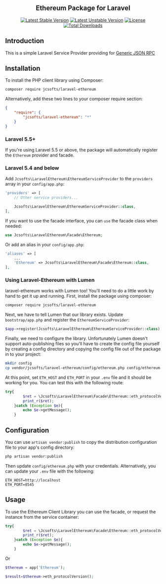 <h2 align="center">
    Ethereum Package for Laravel
</h2>

<p align="center">
    <a href="https://packagist.org/packages/jcsofts/laravel-ethereum"><img src="https://poser.pugx.org/jcsofts/laravel-ethereum/v/stable?format=flat-square" alt="Latest Stable Version"></a>
    <a href="https://packagist.org/packages/jcsofts/laravel-ethereum"><img src="https://poser.pugx.org/jcsofts/laravel-ethereum/v/unstable?format=flat-square" alt="Latest Unstable Version"></a>    
    <a href="https://packagist.org/packages/jcsofts/laravel-ethereum"><img src="https://poser.pugx.org/jcsofts/laravel-ethereum/license?format=flat-square" alt="License"></a>
    <a href="https://packagist.org/packages/jcsofts/laravel-ethereum"><img src="https://poser.pugx.org/jcsofts/laravel-ethereum/downloads" alt="Total Downloads"></a>
</p>

## Introduction

This is a simple Laravel Service Provider providing for <a href="https://github.com/ethereum/wiki/wiki/JSON-RPC">Generic JSON RPC</a>

Installation
------------

To install the PHP client library using Composer:

```bash
composer require jcsofts/laravel-ethereum
```

Alternatively, add these two lines to your composer require section:

```json
{
    "require": {
        "jcsofts/laravel-ethereum": "*"
    }
}
```

### Laravel 5.5+

If you're using Laravel 5.5 or above, the package will automatically register the `Ethereum` provider and facade.

### Laravel 5.4 and below

Add `Jcsofts\LaravelEthereum\EthereumServiceProvider` to the `providers` array in your `config/app.php`:

```php
'providers' => [
    // Other service providers...

    Jcsofts\LaravelEthereum\EthereumServiceProvider::class,
],
```

If you want to use the facade interface, you can `use` the facade class when needed:

```php
use Jcsofts\LaravelEthereum\Facade\Ethereum;
```

Or add an alias in your `config/app.php`:

```php
'aliases' => [
    ...
    'Ethereum' => Jcsofts\LaravelEthereum\Facade\Ethereum::class,
],
```

### Using Laravel-Ethereum with Lumen

laravel-ethereum works with Lumen too! You'll need to do a little work by hand
to get it up and running. First, install the package using composer:


```bash
composer require jcsofts/laravel-ethereum
```

Next, we have to tell Lumen that our library exists. Update `bootstrap/app.php`
and register the `EthereumServiceProvider`:

```php
$app->register(Jcsofts\LaravelEthereum\EthereumServiceProvider::class);
```

Finally, we need to configure the library. Unfortunately Lumen doesn't support
auto-publishing files so you'll have to create the config file yourself by creating
a config directory and copying the config file out of the package in to your project:

```bash
mkdir config
cp vendor/jcsofts/laravel-ethereum/config/ethereum.php config/ethereum.php
```

At this point, set `ETH_HOST` and `ETH_PORT` in your `.env` file and it should
be working for you. You can test this with the following route:

```php
try{
        $ret = \Jcsofts\LaravelEthereum\Facade\Ethereum::eth_protocolVersion();
        print_r($ret);
    }catch (Exception $e){
        echo $e->getMessage();
    }
```

Configuration
-------------

You can use `artisan vendor:publish` to copy the distribution configuration file to your app's config directory:

```bash
php artisan vendor:publish
```

Then update `config/ethereum.php` with your credentials. Alternatively, you can update your `.env` file with the following:

```dotenv
ETH_HOST=http://localhost
ETH_PORT=8545
```

Usage
-----
   
To use the Ethereum Client Library you can use the facade, or request the instance from the service container:

```php
try{
        $ret = \Jcsofts\LaravelEthereum\Facade\Ethereum::eth_protocolVersion();
        print_r($ret);
    }catch (Exception $e){
        echo $e->getMessage();
    }
```

Or

```php
$thereum = app('Ethereum');

$result=$thereum->eth_protocolVersion();
```
